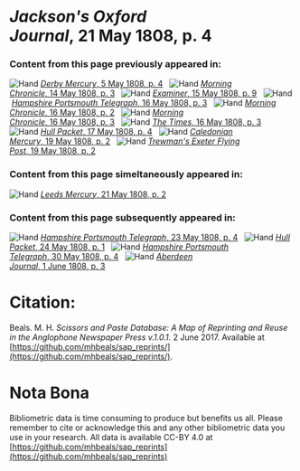 # *Jackson's Oxford Journal*, 21 May 1808, p. 4  
  
### Content from this page previously appeared in:  
![Hand](http://scissorsandpaste.net/wp-content/uploads/2017/06/smallhandpointer.png) [*Derby Mercury*, 5 May 1808, p. 4](https://mhbeals.github.io/sap_html/Derby-Mercury/Derby-Mercury-5-May-1808-p-4)  
![Hand](http://scissorsandpaste.net/wp-content/uploads/2017/06/smallhandpointer.png) [*Morning Chronicle*, 14 May 1808, p. 3](https://mhbeals.github.io/sap_html/Morning-Chronicle/Morning-Chronicle-14-May-1808-p-3)  
![Hand](http://scissorsandpaste.net/wp-content/uploads/2017/06/smallhandpointer.png) [*Examiner*, 15 May 1808, p. 9](https://mhbeals.github.io/sap_html/Examiner/Examiner-15-May-1808-p-9)  
![Hand](http://scissorsandpaste.net/wp-content/uploads/2017/06/smallhandpointer.png) [*Hampshire Portsmouth Telegraph*, 16 May 1808, p. 3](https://mhbeals.github.io/sap_html/Hampshire-Portsmouth-Telegraph/Hampshire-Portsmouth-Telegraph-16-May-1808-p-3)  
![Hand](http://scissorsandpaste.net/wp-content/uploads/2017/06/smallhandpointer.png) [*Morning Chronicle*, 16 May 1808, p. 2](https://mhbeals.github.io/sap_html/Morning-Chronicle/Morning-Chronicle-16-May-1808-p-2)  
![Hand](http://scissorsandpaste.net/wp-content/uploads/2017/06/smallhandpointer.png) [*Morning Chronicle*, 16 May 1808, p. 3](https://mhbeals.github.io/sap_html/Morning-Chronicle/Morning-Chronicle-16-May-1808-p-3)  
![Hand](http://scissorsandpaste.net/wp-content/uploads/2017/06/smallhandpointer.png) [*The Times*, 16 May 1808, p. 3](https://mhbeals.github.io/sap_html/The-Times/The-Times-16-May-1808-p-3)  
![Hand](http://scissorsandpaste.net/wp-content/uploads/2017/06/smallhandpointer.png) [*Hull Packet*, 17 May 1808, p. 4](https://mhbeals.github.io/sap_html/Hull-Packet/Hull-Packet-17-May-1808-p-4)  
![Hand](http://scissorsandpaste.net/wp-content/uploads/2017/06/smallhandpointer.png) [*Caledonian Mercury*, 19 May 1808, p. 2](https://mhbeals.github.io/sap_html/Caledonian-Mercury/Caledonian-Mercury-19-May-1808-p-2)  
![Hand](http://scissorsandpaste.net/wp-content/uploads/2017/06/smallhandpointer.png) [*Trewman's Exeter Flying Post*, 19 May 1808, p. 2](https://mhbeals.github.io/sap_html/Trewman's-Exeter-Flying-Post/Trewman's-Exeter-Flying-Post-19-May-1808-p-2)  
  
### Content from this page simeltaneously appeared in:  
![Hand](http://scissorsandpaste.net/wp-content/uploads/2017/06/smallhandpointer.png) [*Leeds Mercury*, 21 May 1808, p. 2](https://mhbeals.github.io/sap_html/Leeds-Mercury/Leeds-Mercury-21-May-1808-p-2)  
  
### Content from this page subsequently appeared in:  
![Hand](http://scissorsandpaste.net/wp-content/uploads/2017/06/smallhandpointer.png) [*Hampshire Portsmouth Telegraph*, 23 May 1808, p. 4](https://mhbeals.github.io/sap_html/Hampshire-Portsmouth-Telegraph/Hampshire-Portsmouth-Telegraph-23-May-1808-p-4)  
![Hand](http://scissorsandpaste.net/wp-content/uploads/2017/06/smallhandpointer.png) [*Hull Packet*, 24 May 1808, p. 1](https://mhbeals.github.io/sap_html/Hull-Packet/Hull-Packet-24-May-1808-p-1)  
![Hand](http://scissorsandpaste.net/wp-content/uploads/2017/06/smallhandpointer.png) [*Hampshire Portsmouth Telegraph*, 30 May 1808, p. 4](https://mhbeals.github.io/sap_html/Hampshire-Portsmouth-Telegraph/Hampshire-Portsmouth-Telegraph-30-May-1808-p-4)  
![Hand](http://scissorsandpaste.net/wp-content/uploads/2017/06/smallhandpointer.png) [*Aberdeen Journal*, 1 June 1808, p. 3](https://mhbeals.github.io/sap_html/Aberdeen-Journal/Aberdeen-Journal-1-June-1808-p-3)  


# Citation: 

Beals. M. H. *Scissors and Paste Database: A Map of Reprinting and Reuse in the Anglophone Newspaper Press v.1.0.1.* 2 June 2017. Available at [https://github.com/mhbeals/sap_reprints/](https://github.com/mhbeals/sap_reprints/). 

# Nota Bona

Bibliometric data is time consuming to produce but benefits us all. Please remember to cite or acknowledge this and any other bibliometric data you use in your research. All data is available CC-BY 4.0 at [https://github.com/mhbeals/sap_reprints](https://github.com/mhbeals/sap_reprints)